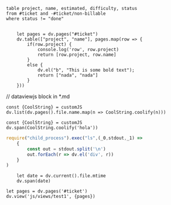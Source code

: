 ```dataview
table project, name, estimated, difficulty, status
from #ticket and -#ticket/non-billable
where status != "done"
```
``` dataviewjs
	
	let pages = dv.pages("#ticket")
	dv.table(["project", "name"], pages.map(row => {
		if(row.project) {
			console.log('row', row.project)
			return [row.project, row.name]
		}
		else {
			dv.el("b", "This is some bold text");
			return ["nada", "nada"]
		}
	}))
```

// dataviewjs block in *.md
```dataviewjs
const {CoolString} = customJS
dv.list(dv.pages().file.name.map(n => CoolString.coolify(n)))
```

```dataviewjs
const {CoolString} = customJS
dv.span(CoolString.coolify('hola'))
```
```js dataviewjs
require("child_process").exec("ls",(_0,stdout,_1) => 
	{
		const out = stdout.split('\n')
		out.forEach(r => dv.el('div', r))
	}
)
```
```dataviewjs
	let date = dv.current().file.mtime
	dv.span(date)
```
```dataviewjs
let pages = dv.pages('#ticket')
dv.view('js/views/test1', {pages})
```
